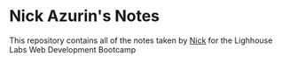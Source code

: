# Nick Azurin's Notes

This repository contains all of the notes taken by [Nick](https://github.com/NickAz123) for the Lighhouse Labs Web Development Bootcamp